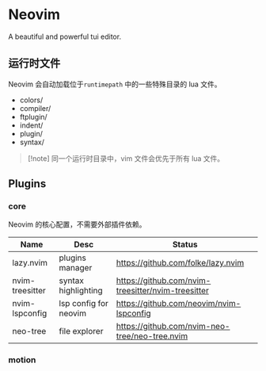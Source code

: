 # Neovim

A beautiful and powerful tui editor.

## 运行时文件

Neovim 会自动加载位于`runtimepath` 中的一些特殊目录的 lua 文件。

- colors/
- compiler/
- ftplugin/
- indent/
- plugin/
- syntax/

> [!note] 同一个运行时目录中，vim 文件会优先于所有 lua 文件。

## Plugins

### core

Neovim 的核心配置，不需要外部插件依赖。

| Name            | Desc                  | Status                                               |
| --------------- | --------------------- | ---------------------------------------------------- |
| lazy.nvim       | plugins manager       | <https://github.com/folke/lazy.nvim>                 |
| nvim-treesitter | syntax highlighting   | <https://github.com/nvim-treesitter/nvim-treesitter> |
| nvim-lspconfig  | lsp config for neovim | <https://github.com/neovim/nvim-lspconfig>           |
| neo-tree        | file explorer         | <https://github.com/nvim-neo-tree/neo-tree.nvim>     |

### motion

